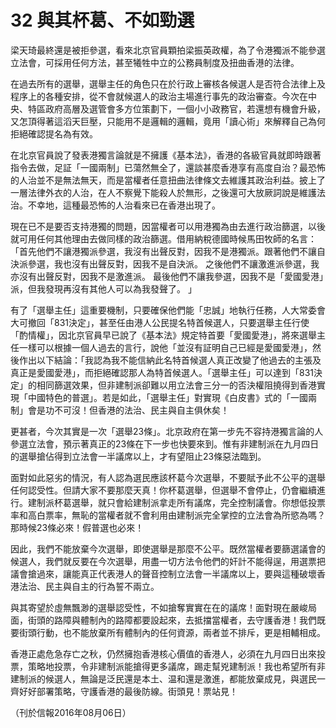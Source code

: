# 32 與其杯葛、不如勁選

梁天琦最終還是被拒參選，看來北京官員顆拍梁振英政權，為了令港獨派不能參選立法會，可採用任何方法，甚至犧牲中立的公務員制度及扭曲香港的法律。

在過去所有的選舉，選舉主任的角色只在於行政上審核各候選人是否符合法律上及程序上的各種安排，從不會就候選人的政治主場進行事先的政治審查。今次在中央、特區政府高層及選管會多方位策劃下，一個小小政務官，若還想有機會升級，又怎頂得著這滔天巨壓，只能用不是邏輯的邏輯，竟用「讀心術」來解釋自己為何拒絕確認提名為有效。

在北京官員說了發表港獨言論就是不擁護《基本法》，香港的各級官員就即時跟著指令去做，足証「一國兩制」已蕩然無全了，還談甚麼香港享有高度自治？最恐怖的人治並不是無法無天，而是當權者任意扭曲法律條文去維護其政治利益。披上了一層法律外衣的人治，在人不察覺下能殺人於無形，之後還可大放厥詞說是維護法治。不幸地，這種最恐怖的人治看來已在香港出現了。

現在已不是要否支持港獨的問題，因當權者可以用港獨為由去進行政治篩選，以後就可用任何其他理由去做同樣的政治篩選。借用納稅德國時候馬田牧師的名言：「首先他們不讓港獨派參選，我沒有出聲反對，因我不是港獨派。跟著他們不讓自決派參選，我也沒有出聲反對，因我不是自決派。 之後他們不讓激進派參選，我亦沒有出聲反對，因我不是激進派。 最後他們不讓我參選，因我不是「愛國愛港」派，但我發現再沒有其他人可以為我發聲了。 」

有了「選舉主任」這重要機制，只要確保他們能「忠誠」地執行任務，人大常委會大可撤回「831決定」，甚至任由港人公民提名特首候選人，只要選舉主任行使「酌情權」，因北京官員早已說了《基本法》規定特首要「愛國愛港」，將來選舉主任一樣可以根據一個人過去的言行，說他「並沒有証明自己已經是愛國愛港」，然後作出以下結論：「我認為我不能信納此名特首候選人真正改變了他過去的主張及真正是愛國愛港」，而拒絕確認那人為特首候選人。「選舉主任」可以達到「831決定」的相同篩選效果，但非建制派卻難以用立法會三分一的否決權阻撓得到香港實現「中國特色的普選」。若是如此，「選舉主任」對實現《白皮書》式的「一國兩制」會是功不可沒！但香港的法治、民主與自主俱休矣！

更甚者，今次其實是一次「選舉23條」。北京政府在第一步先不容持港獨言論的人參選立法會，預示著真正的23條在下一步也快要來到。惟有非建制派在九月四日的選舉搶佔得到立法會一半議席以上，才有望阻止23條惡法臨到。

面對如此惡劣的情況，有人認為選民應該杯葛今次選舉，不要賦予此不公平的選舉任何認受性。但請大家不要那麼天真！你杯葛選舉，但選舉不會停止，仍會繼續進行。建制派杯葛選舉，就只會給建制派拿走所有議席，完全控制議會。你想低投票率和高白票率，無恥的當權者就不會利用由建制派完全掌控的立法會為所慾為嗎？那時候23條必來！假普選也必來！

因此，我們不能放棄今次選舉，即使選舉是那麼不公平。既然當權者要篩選議會的候選人，我們就反要在今次選舉，用盡一切方法令他們的奸計不能得逞，用選票把議會搶過來，讓能真正代表港人的聲音控制立法會一半議席以上，要與這種破壞香港法治、民主與自主的行為誓不兩立。

與其寄望於虛無飄渺的選舉認受性，不如搶奪實實在在的議席！面對現在嚴峻局面，街頭的路障與體制內的路障都要設起來，去抵擋當權者，去守護香港！我們既要街頭行動，也不能放棄所有體制內的任何資源，兩者並不排斥，更是相輔相成。

香港正處危急存亡之秋，仍然擁抱香港核心價值的香港人，必須在九月四日出來投票，策略地投票，令非建制派能搶得更多議席，踢走幫兇建制派！我也希望所有非建制派的候選人，無論是泛民還是本土、温和還是激進，都能放棄成見，與選民一齊好好部署策略，守護香港的最後防線。街頭見！票站見！

（刊於信報2016年08月06日）

